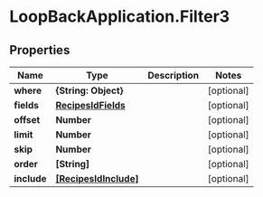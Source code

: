 # LoopBackApplication.Filter3

## Properties

Name | Type | Description | Notes
------------ | ------------- | ------------- | -------------
**where** | **{String: Object}** |  | [optional] 
**fields** | [**RecipesIdFields**](RecipesIdFields.md) |  | [optional] 
**offset** | **Number** |  | [optional] 
**limit** | **Number** |  | [optional] 
**skip** | **Number** |  | [optional] 
**order** | **[String]** |  | [optional] 
**include** | [**[RecipesIdInclude]**](RecipesIdInclude.md) |  | [optional] 


